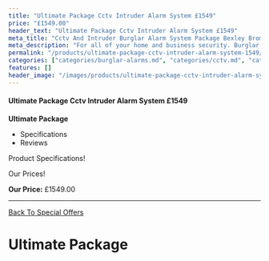 ```yaml
---
title: "Ultimate Package Cctv Intruder Alarm System £1549"
price: "£1549.00"
header_text: "Ultimate Package Cctv Intruder Alarm System £1549"
meta_title: "Cctv And Intruder Burglar Alarm System Package Bexley Bromley"
meta_description: "For all of your home and business security. Burglar Alarm Servicing, Burglar Alarm Installation, Alarm Battery and CCTV packages. Call 020 8302 4065"
permalink: "/products/ultimate-package-cctv-intruder-alarm-system-1549/"
categories: ["categories/burglar-alarms.md", "categories/cctv.md", "categories/special-offers.md"]
features: []
header_image: "/images/products/ultimate-package-cctv-intruder-alarm-system-1549.webp"
---
```


#### Ultimate Package Cctv Intruder Alarm System £1549

**Ultimate Package**

-   Specifications
-   Reviews

Product Specifications!



Our Prices!


**Our Price:** £1549.00


------------------------------------------------------------------------

[ Back To Special Offers](/categories/special-offers/)

# Ultimate Package
